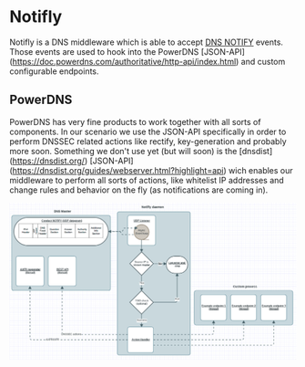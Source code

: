 # Notifly
Notifly is a DNS middleware which is able to accept [DNS NOTIFY](https://www.ietf.org/rfc/rfc1996.txt) events.
Those events are used to hook into the PowerDNS [JSON-API] (https://doc.powerdns.com/authoritative/http-api/index.html) and custom configurable endpoints.

## PowerDNS 
PowerDNS has very fine products to work together with all sorts of components. In our scenario we use the JSON-API specifically in order to perform DNSSEC related actions like rectify, key-generation and probably more soon. Something we don't use yet (but will soon) is the [dnsdist] (https://dnsdist.org/) [JSON-API] (https://dnsdist.org/guides/webserver.html?highlight=api) wich enables our middleware to perform all sorts of actions, like whitelist IP addresses and change rules and behavior on the fly (as notifications are coming in).

![alt text](/docs/notifly_flow.png "Custom flow")
